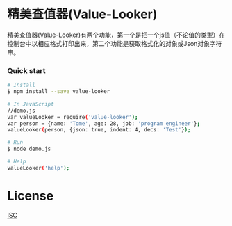 # 精美查值器(Value-Looker)

精美查值器(Value-Looker)有两个功能，第一个是把一个js值（不论值的类型）在控制台中以相应格式打印出来，第二个功能是获取格式化的对象或Json对象字符串。

### Quick start

```bash
# Install
$ npm install --save value-looker

# In JavaScript
//demo.js
var valueLooker = require('value-looker');
var person = {name: 'Tome', age: 28, job: 'program engineer'};
valueLooker(person, {json: true, indent: 4, decs: 'Test'});

# Run
$ node demo.js

# Help
valueLooker('help');
```

# License
 [ISC](/LICENSE)
